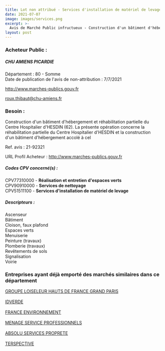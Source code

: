 ```yaml
---
title: Lot non attribué - Services d'installation de matériel de levage + autres services
date: 2021-07-07
image: images/services.png
excerpt: >-
  Avis de Marché Public infructueux - Construction d'un bâtiment d'hébergement et réhabilitation partielle du Centre Hospitalier d'Hesdin (62)
layout: post
---
```


### Acheteur Public :
##### CHU AMIENS PICARDIE
Département : 80 - Somme<br/>
Date de publication de l'avis de non-attribution : 7/7/2021


http://www.marches-publics.gouv.fr

roux.thibaut@chu-amiens.fr


### Besoin :

Construction d'un bâtiment d'hébergement et réhabilitation partielle du Centre Hospitalier d'HESDIN (62). La présente opération concerne la réhabilitation partielle du Centre Hospitalier d'HESDIN et la construction d'un bâtiment d'hébergement accolé à cel

Ref. avis : 21-92321

URL Profil Acheteur : http://www.marches-publics.gouv.fr

##### Codes CPV concerné(s) :
CPV77310000 - **Réalisation et entretien d'espaces verts** <br/>
CPV90910000 - **Services de nettoyage** <br/>
CPV51511100 - **Services d'installation de matériel de levage** <br/>

##### Descripteurs :
Ascenseur <br/>
Bâtiment <br/>
Cloison, faux plafond <br/>
Espaces verts <br/>
Menuiserie <br/>
Peinture (travaux) <br/>
Plomberie (travaux) <br/>
Revêtements de sols <br/>
Signalisation <br/>
Voirie <br/>

### Entreprises ayant déjà emporté des marchés similaires dans ce département
<a href="/entreprise-546/siren-322640863">GROUPE LOISELEUR HAUTS DE FRANCE GRAND PARIS</a><br/><br/>
<a href="/entreprise-548/siren-339609661">IDVERDE</a><br/><br/>
<a href="/entreprise-554/siren-393374061">FRANCE ENVIRONNEMENT</a><br/><br/>
<a href="/entreprise-560/siren-434422523">MENAGE SERVICE PROFESSIONNELS</a><br/><br/>
<a href="/entreprise-562/siren-444959613">ABSOLU SERVICES PROPRETE</a><br/><br/>
<a href="/entreprise-562/siren-445000714">TERSPECTIVE</a><br/><br/>

